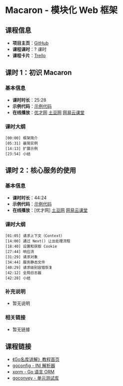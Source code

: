 # Macaron - 模块化 Web 框架

## 课程信息

- **项目主页**：[GitHub](https://github.com/Unknwon/macaron)
- **课程课时**：? 课时
- **课程卡片**：[Trello](https://trello.com/c/AfUzavrY/31-macaron-web)

## 课时 1：初识 Macaron

### 基本信息

- **课时时长**：25:28
- **示例代码**：[示例代码](class1/sample)
- **在线播放**：[优才网](http://www.ucai.cn/course/chapter/134/4638/9497) [土豆网](http://www.tudou.com/programs/view/2-OtaKaMkZ8/) [网易云课堂](http://study.163.com/course/courseLearn.htm?courseId=510006#/learn/video?lessonId=1051887&courseId=510006)

### 课时大纲

	[00:00] 框架简介
	[05:31] 最简实例
	[14:13] 扩展示例
	[23:54] 小结

## 课时 2：核心服务的使用

### 基本信息

- **课时时长**：44:24
- **示例代码**：[示例代码](class2/sample)
- **在线播放**：[优才网] [土豆网](http://www.tudou.com/programs/view/ng8QHdjCngE/) [网易云课堂](http://study.163.com/course/courseLearn.htm?courseId=510006#/learn/video?lessonId=1125042&courseId=510006)

### 课时大纲

	[01:05] 请求上下文（Context）
	[14:00] 通过 Next() 让出处理流程
	[18:40] 设置和获取 Cookie
	[27:44] 响应流
	[31:29] 请求对象
	[34:44] 服务静态文件
	[40:29] 请求级别容错恢复
	[42:12] 全局日志器
	[42:28] 小结

### 补充说明

- 暂无说明

### 相关链接

- 暂无链接

## 课程链接

- [《Go名库讲解》教程首页](http://unknwon.github.io/go-rock-libraries-showcases/)
- [goconfig - INI 解析器](https://github.com/Unknwon/go-rock-libraries-showcases/tree/master/lectures/01-goconfig)
- [xorm - Go 语言 ORM](https://github.com/Unknwon/go-rock-libraries-showcases/blob/master/lectures/02-xorm)
- [goconvey - 单元测试库](https://github.com/Unknwon/go-rock-libraries-showcases/blob/master/lectures/03-goconvey)
